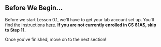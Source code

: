 ## Before We Begin...

Before we start Lesson 0.1, we'll have to get your lab account set up. You'll find the instructions [here](http://start.cs61as.org). **If you are not currently enrolled in CS 61AS, skip to Step 11.**

Once you've finished, move on to the next section!
